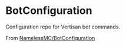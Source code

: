 # BotConfiguration
Configuration repo for Vertisan bot commands.

From [NamelessMC/BotConfiguration](https://github.com/NamelessMC/BotConfiguration)